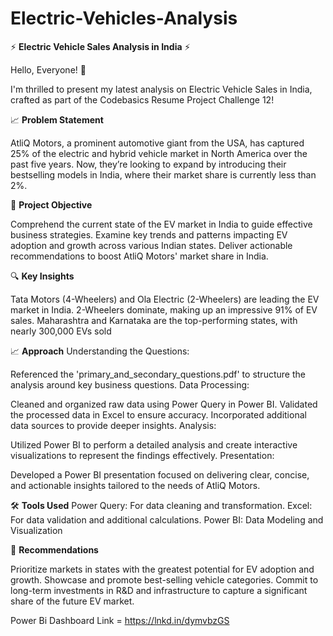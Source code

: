 # Electric-Vehicles-Analysis
⚡ **Electric Vehicle Sales Analysis in India** ⚡

Hello, Everyone! 👋

I'm thrilled to present my latest analysis on Electric Vehicle Sales in India, crafted as part of the Codebasics Resume Project Challenge 12!

📈 **Problem Statement**

AtliQ Motors, a prominent automotive giant from the USA, has captured 25% of the electric and hybrid vehicle market in North America over the past five years. Now, they’re looking to expand by introducing their bestselling models in India, where their market share is currently less than 2%.

 🎯 **Project Objective**
 
Comprehend the current state of the EV market in India to guide effective business strategies.
Examine key trends and patterns impacting EV adoption and growth across various Indian states.
Deliver actionable recommendations to boost AtliQ Motors' market share in India.

🔍 **Key Insights**

Tata Motors (4-Wheelers) and Ola Electric (2-Wheelers) are leading the EV market in India.
2-Wheelers dominate, making up an impressive 91% of EV sales.
Maharashtra and Karnataka are the top-performing states, with nearly 300,000 EVs sold

📈 **Approach**
Understanding the Questions:

Referenced the 'primary_and_secondary_questions.pdf' to structure the analysis around key business questions.
Data Processing:

Cleaned and organized raw data using Power Query in Power BI.
Validated the processed data in Excel to ensure accuracy.
Incorporated additional data sources to provide deeper insights.
Analysis:

Utilized Power BI to perform a detailed analysis and create interactive visualizations to represent the findings effectively.
Presentation:

Developed a Power BI presentation focused on delivering clear, concise, and actionable insights tailored to the needs of AtliQ Motors.

🛠️ **Tools Used**
Power Query: For data cleaning and transformation.
Excel: For data validation and additional calculations.
Power BI: Data Modeling and Visualization

📝 **Recommendations**

Prioritize markets in states with the greatest potential for EV adoption and growth.
Showcase and promote best-selling vehicle categories.
Commit to long-term investments in R&D and infrastructure to capture a significant share of the future EV market.

Power Bi Dashboard Link = https://lnkd.in/dymvbzGS


